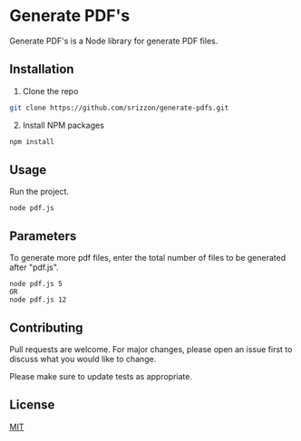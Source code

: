 # Generate PDF's

Generate PDF's is a Node library for generate PDF files.

## Installation

1. Clone the repo
```sh
git clone https://github.com/srizzon/generate-pdfs.git
```
2. Install NPM packages
```sh
npm install
```

## Usage

Run the project.
```JS
node pdf.js
```

## Parameters

To generate more pdf files, enter the total number of files to be generated after "pdf.js".
```JS
node pdf.js 5
OR
node pdf.js 12
```

## Contributing
Pull requests are welcome. For major changes, please open an issue first to discuss what you would like to change.

Please make sure to update tests as appropriate.

## License
[MIT](https://choosealicense.com/licenses/mit/)